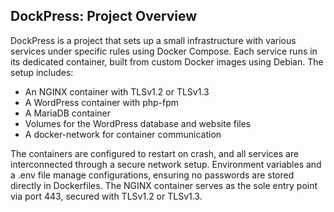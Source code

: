 ## DockPress: Project Overview

DockPress is a project that sets up a small infrastructure with various services under specific rules using Docker Compose. Each service runs in its dedicated container, built from custom Docker images using Debian. The setup includes:

- An NGINX container with TLSv1.2 or TLSv1.3
- A WordPress container with php-fpm
- A MariaDB container
- Volumes for the WordPress database and website files
- A docker-network for container communication

The containers are configured to restart on crash, and all services are interconnected through a secure network setup. Environment variables and a .env file manage configurations, ensuring no passwords are stored directly in Dockerfiles. The NGINX container serves as the sole entry point via port 443, secured with TLSv1.2 or TLSv1.3.
